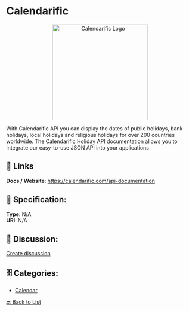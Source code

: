 # Calendarific
<p align="center">
    <img width="256" src="https://raw.githubusercontent.com/apis-list/apis-list/main/apis/calendarific/logo_256x256.png" alt="Calendarific Logo"/>
</p>

With Calendarific API you can display the dates of public holidays, bank holidays, local holidays and religious holidays for over 200 countries worldwide. The Calendarific Holiday API documentation allows you to integrate our easy-to-use JSON API into your applications

##  🔗 Links
**Docs / Website**: https://calendarific.com/api-documentation

## 🧬 Specification:
**Type**: N/A  
**URI**: N/A

## 💬 Discussion:
[Create discussion](https://github.com/apis-list/apis-list/discussions/new)

## 🗄️ Categories:
- [Calendar](https://github.com/apis-list/apis-list#calendar)




[🔙 Back to List](https://github.com/apis-list/apis-list)
